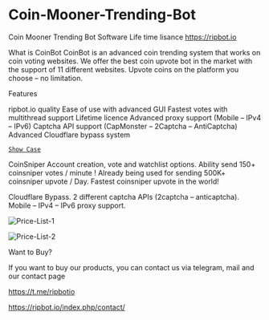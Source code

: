 # Coin-Mooner-Trending-Bot
Coin Mooner Trending Bot Software Life time lisance https://ripbot.io

What is CoinBot
CoinBot is an advanced coin trending system that works on coin voting websites. We offer the best coin upvote bot in the market with the support of 11 different websites.
Upvote coins on the platform you choose – no limitation.

Features

ripbot.io quality
Ease of use with advanced GUI
Fastest votes with multithread support
Lifetime licence
Advanced proxy support (Mobile – IPv4 – IPv6)
Captcha API support (CapMonster – 2Captcha – AntiCaptcha)
Advanced Cloudflare bypass system


[`Show Case`](https://ripbot.io/wp-content/uploads/2022/11/Ripbot-Showcase.mp4
)

CoinSniper
Account creation, vote and watchlist options.
Ability send 150+ coinsniper votes / minute !
Already being used for sending 500K+ coinsniper upvote / Day.
Fastest coinsniper upvote in the world!

Cloudflare Bypass.
2 different captcha APIs (2captcha – anticaptcha).
Mobile – IPv4 – IPv6 proxy support.


![Price-List-1](https://user-images.githubusercontent.com/117040037/204911290-61d2710d-56b7-43aa-b707-0bee19f71f7b.png)


![Price-List-2](https://user-images.githubusercontent.com/117040037/204911317-684c820c-5fe3-484c-856c-25e2d7e00b4f.png)



Want to Buy?

If you want to buy our products, you can contact us via telegram, mail and our contact page

https://t.me/ripbotio

https://ripbot.io/index.php/contact/

